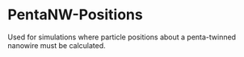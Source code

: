 # PentaNW-Positions
Used for simulations where particle positions about a penta-twinned nanowire must be calculated.
